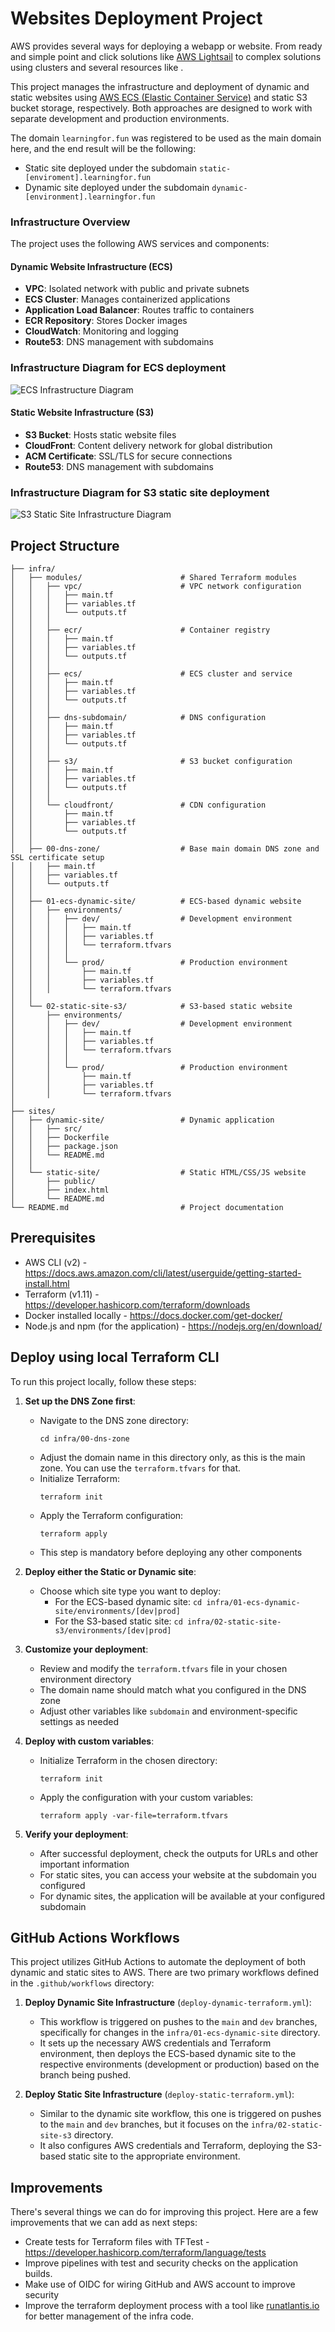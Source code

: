 # Websites Deployment Project

AWS provides several ways for deploying a webapp or website. From ready and simple point and click solutions like [AWS Lightsail](https://aws.amazon.com/lightsail/) to complex solutions using clusters and several resources like .

This project manages the infrastructure and deployment of dynamic and static websites using [AWS ECS (Elastic Container Service)](https://aws.amazon.com/ecs/) and static S3 bucket storage, respectively. Both approaches are designed to work with separate development and production environments.

The domain `learningfor.fun` was registered to be used as the main domain here, and the end result will be the following:
- Static site deployed under the subdomain `static-[enviroment].learningfor.fun`
- Dynamic site deployed under the subdomain `dynamic-[environment].learningfor.fun`

### Infrastructure Overview

The project uses the following AWS services and components:

#### Dynamic Website Infrastructure (ECS)
- **VPC**: Isolated network with public and private subnets
- **ECS Cluster**: Manages containerized applications
- **Application Load Balancer**: Routes traffic to containers
- **ECR Repository**: Stores Docker images
- **CloudWatch**: Monitoring and logging
- **Route53**: DNS management with subdomains

### Infrastructure Diagram for ECS deployment
![ECS Infrastructure Diagram](ecs.jpg)

#### Static Website Infrastructure (S3)
- **S3 Bucket**: Hosts static website files
- **CloudFront**: Content delivery network for global distribution
- **ACM Certificate**: SSL/TLS for secure connections
- **Route53**: DNS management with subdomains

### Infrastructure Diagram for S3 static site deployment
![S3 Static Site Infrastructure Diagram](s3-static.jpg)



## Project Structure
```
├── infra/
│   ├── modules/                      # Shared Terraform modules
│   │   ├── vpc/                      # VPC network configuration
│   │   │   ├── main.tf
│   │   │   ├── variables.tf
│   │   │   └── outputs.tf
│   │   │
│   │   ├── ecr/                      # Container registry
│   │   │   ├── main.tf
│   │   │   ├── variables.tf
│   │   │   └── outputs.tf
│   │   │
│   │   ├── ecs/                      # ECS cluster and service
│   │   │   ├── main.tf
│   │   │   ├── variables.tf
│   │   │   └── outputs.tf
│   │   │
│   │   ├── dns-subdomain/            # DNS configuration
│   │   │   ├── main.tf
│   │   │   ├── variables.tf
│   │   │   └── outputs.tf
│   │   │
│   │   ├── s3/                       # S3 bucket configuration
│   │   │   ├── main.tf
│   │   │   ├── variables.tf
│   │   │   └── outputs.tf
│   │   │
│   │   └── cloudfront/               # CDN configuration
│   │       ├── main.tf
│   │       ├── variables.tf
│   │       └── outputs.tf
│   │
│   ├── 00-dns-zone/                  # Base main domain DNS zone and SSL certificate setup
│   │   ├── main.tf                   
│   │   ├── variables.tf
│   │   └── outputs.tf
│   │
│   ├── 01-ecs-dynamic-site/          # ECS-based dynamic website
│   │   ├── environments/
│   │   │   ├── dev/                  # Development environment
│   │   │   │   ├── main.tf
│   │   │   │   ├── variables.tf
│   │   │   │   └── terraform.tfvars
│   │   │   │
│   │   │   └── prod/                 # Production environment
│   │   │       ├── main.tf
│   │   │       ├── variables.tf
│   │   │       └── terraform.tfvars
│   │
│   └── 02-static-site-s3/            # S3-based static website
│       ├── environments/
│       │   ├── dev/                  # Development environment
│       │   │   ├── main.tf
│       │   │   ├── variables.tf
│       │   │   └── terraform.tfvars
│       │   │
│       │   └── prod/                 # Production environment
│       │       ├── main.tf
│       │       ├── variables.tf
│       │       └── terraform.tfvars
│
├── sites/
│   ├── dynamic-site/                 # Dynamic application
│   │   ├── src/
│   │   ├── Dockerfile
│   │   ├── package.json
│   │   └── README.md
│   │
│   └── static-site/                  # Static HTML/CSS/JS website
│       ├── public/
│       ├── index.html
│       └── README.md
└── README.md                         # Project documentation
```

## Prerequisites

- AWS CLI (v2) - https://docs.aws.amazon.com/cli/latest/userguide/getting-started-install.html
- Terraform (v1.11) - https://developer.hashicorp.com/terraform/downloads
- Docker installed locally - https://docs.docker.com/get-docker/
- Node.js and npm (for the application) - https://nodejs.org/en/download/

## Deploy using local Terraform CLI

To run this project locally, follow these steps:

1. **Set up the DNS Zone first**:
   - Navigate to the DNS zone directory:
     ```
     cd infra/00-dns-zone
     ```
   - Adjust the domain name in this directory only, as this is the main zone. You can use the `terraform.tfvars` for that.
   - Initialize Terraform:
     ```
     terraform init
     ```
   - Apply the Terraform configuration:
     ```
     terraform apply
     ```
   - This step is mandatory before deploying any other components

2. **Deploy either the Static or Dynamic site**:
   - Choose which site type you want to deploy:
     - For the ECS-based dynamic site: `cd infra/01-ecs-dynamic-site/environments/[dev|prod]`
     - For the S3-based static site: `cd infra/02-static-site-s3/environments/[dev|prod]`

3. **Customize your deployment**:
   - Review and modify the `terraform.tfvars` file in your chosen environment directory
   - The domain name should match what you configured in the DNS zone
   - Adjust other variables like `subdomain` and environment-specific settings as needed

4. **Deploy with custom variables**:
   - Initialize Terraform in the chosen directory:
     ```
     terraform init
     ```
   - Apply the configuration with your custom variables:
     ```
     terraform apply -var-file=terraform.tfvars
     ```

5. **Verify your deployment**:
   - After successful deployment, check the outputs for URLs and other important information
   - For static sites, you can access your website at the subdomain you configured
   - For dynamic sites, the application will be available at your configured subdomain


## GitHub Actions Workflows

This project utilizes GitHub Actions to automate the deployment of both dynamic and static sites to AWS. There are two primary workflows defined in the `.github/workflows` directory:

1. **Deploy Dynamic Site Infrastructure** (`deploy-dynamic-terraform.yml`):
   - This workflow is triggered on pushes to the `main` and `dev` branches, specifically for changes in the `infra/01-ecs-dynamic-site` directory.
   - It sets up the necessary AWS credentials and Terraform environment, then deploys the ECS-based dynamic site to the respective environments (development or production) based on the branch being pushed.

2. **Deploy Static Site Infrastructure** (`deploy-static-terraform.yml`):
   - Similar to the dynamic site workflow, this one is triggered on pushes to the `main` and `dev` branches, but it focuses on the `infra/02-static-site-s3` directory.
   - It also configures AWS credentials and Terraform, deploying the S3-based static site to the appropriate environment.


## Improvements

There's several things we can do for improving this project. Here are a few improvements that we can add as next steps:

- Create tests for Terraform files with TFTest - https://developer.hashicorp.com/terraform/language/tests
- Improve pipelines with test and security checks on the application builds.
- Make use of OIDC for wiring GitHub and AWS account to improve security
- Improve the terraform deployment process with a tool like [runatlantis.io](https://runatlantis.io) for better management of the infra code.